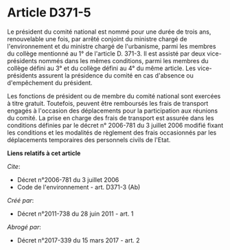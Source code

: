 # Article D371-5

Le président du comité national est nommé pour une durée de trois ans, renouvelable une fois, par arrêté conjoint du ministre
chargé de l'environnement et du ministre chargé de l'urbanisme, parmi les membres du collège mentionné au 1° de l'article D.
371-3. Il est assisté par deux vice-présidents nommés dans les mêmes conditions, parmi les membres du collège défini au 3° et
du collège défini au 4° du même article. Les vice-présidents assurent la présidence du comité en cas d'absence ou
d'empêchement du président. 

Les fonctions de président ou de membre du comité national sont exercées à titre gratuit. Toutefois, peuvent être remboursés
les frais de transport engagés à l'occasion des déplacements pour la participation aux réunions du comité. La prise en charge
des frais de transport est assurée dans les conditions définies par le décret n° 2006-781 du 3 juillet 2006 modifié fixant
les conditions et les modalités de règlement des frais occasionnés par les déplacements temporaires des personnels civils de
l'Etat.

**Liens relatifs à cet article**

_Cite_:

  - Décret n°2006-781 du 3 juillet 2006
  - Code de l'environnement - art. D371-3 (Ab)

_Créé par_:

  - Décret n°2011-738 du 28 juin 2011 - art. 1

_Abrogé par_:

  - Décret n°2017-339 du 15 mars 2017 - art. 2
